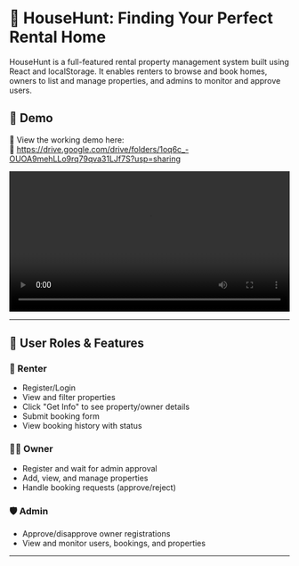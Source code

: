 # 🏡 HouseHunt: Finding Your Perfect Rental Home

HouseHunt is a full-featured rental property management system built using React and localStorage. It enables renters to browse and book homes, owners to list and manage properties, and admins to monitor and approve users.

## 🚀 Demo

🎥 View the working demo here:  
🔗 https://drive.google.com/drive/folders/1oq6c_-OUOA9mehLLo9rq79qva31LJf7S?usp=sharing

<video width="100%" height="auto" controls>
  <source src="https://github.com/user-attachments/assets/5a9f8fcd-4706-4167-81d3-4a48ff677fa1/demo_video.mp4" type="video/mp4">
  Your browser does not support the video tag.
</video>

---

## 👥 User Roles & Features

### 👤 Renter
- Register/Login
- View and filter properties
- Click "Get Info" to see property/owner details
- Submit booking form
- View booking history with status

### 🧑‍💼 Owner
- Register and wait for admin approval
- Add, view, and manage properties
- Handle booking requests (approve/reject)

### 🛡️ Admin
- Approve/disapprove owner registrations
- View and monitor users, bookings, and properties

---
